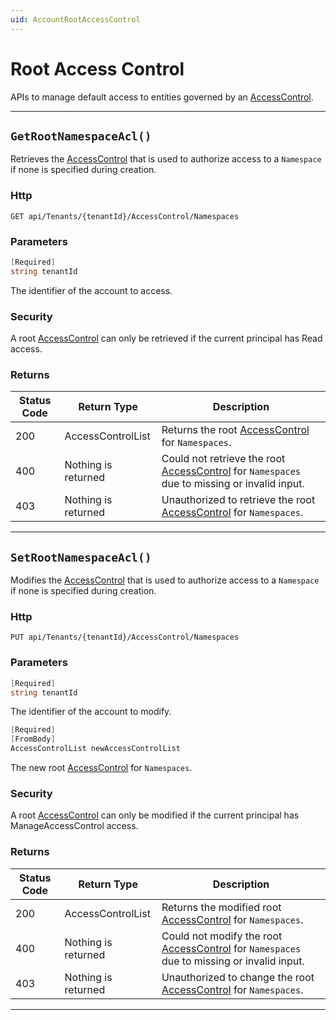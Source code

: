 ```yaml
---
uid: AccountRootAccessControl
---
```


# Root Access Control

APIs to manage default access to entities governed by an [AccessControl](xref:accessControl).

***

## `GetRootNamespaceAcl()`

Retrieves the [AccessControl](xref:accessControl) that is used to authorize access to a `Namespace` if none is specified during creation.

### Http

`GET api/Tenants/{tenantId}/AccessControl/Namespaces`

### Parameters

```csharp
[Required]
string tenantId
```

The identifier of the account to access.


### Security

A root [AccessControl](xref:accessControl) can only be retrieved if the current principal has Read access.

### Returns

| Status Code | Return Type | Description | 
 | --- | --- | ---  | 
| 200 | AccessControlList | Returns the root [AccessControl](xref:accessControl) for `Namespaces`. | 
| 400 | Nothing is returned | Could not retrieve the root [AccessControl](xref:accessControl) for `Namespaces` due to missing or invalid input. | 
| 403 | Nothing is returned | Unauthorized to retrieve the root [AccessControl](xref:accessControl) for `Namespaces`. | 


***
## `SetRootNamespaceAcl()`

Modifies the [AccessControl](xref:accessControl) that is used to authorize access to a `Namespace` if none is specified during creation.

### Http

`PUT api/Tenants/{tenantId}/AccessControl/Namespaces`

### Parameters

```csharp
[Required]
string tenantId
```

The identifier of the account to modify.
```csharp
[Required]
[FromBody]
AccessControlList newAccessControlList
```

The new root [AccessControl](xref:accessControl) for `Namespaces`.


### Security

A root [AccessControl](xref:accessControl) can only be modified if the current principal has ManageAccessControl access.

### Returns

| Status Code | Return Type | Description | 
 | --- | --- | ---  | 
| 200 | AccessControlList | Returns the modified root [AccessControl](xref:accessControl) for `Namespaces`. | 
| 400 | Nothing is returned | Could not modify the root [AccessControl](xref:accessControl) for `Namespaces` due to missing or invalid input. | 
| 403 | Nothing is returned | Unauthorized to change the root [AccessControl](xref:accessControl) for `Namespaces`. | 


***
